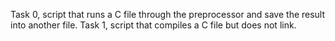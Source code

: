 Task 0, script that runs a C file through the preprocessor and save the result into another file.
Task 1, script that compiles a C file but does not link.
